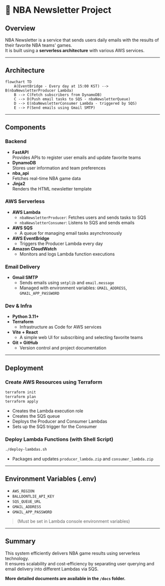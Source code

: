 # 🏀 NBA Newsletter Project

## Overview

NBA Newsletter is a service that sends users daily emails with the results of their favorite NBA teams' games.  
It is built using a **serverless architecture** with various AWS services.

---

## Architecture

```mermaid
flowchart TD
    A(EventBridge - Every day at 15:00 KST) --> B(nbaNewsletterProducer Lambda)
    B --> C(Fetch subscribers from DynamoDB)
    C --> D(Push email tasks to SQS - nbaNewsletterQueue)
    D --> E(nbaNewsletterConsumer Lambda - triggered by SQS)
    E --> F(Send emails using Gmail SMTP)
```

---

## Components

### Backend

- **FastAPI**  
  Provides APIs to register user emails and update favorite teams
- **DynamoDB**  
  Stores user information and team preferences
- **nba_api**  
  Fetches real-time NBA game data
- **Jinja2**  
  Renders the HTML newsletter template

### AWS Serverless

- **AWS Lambda**
  - `nbaNewsletterProducer`: Fetches users and sends tasks to SQS
  - `nbaNewsletterConsumer`: Listens to SQS and sends emails
- **AWS SQS**
  - A queue for managing email tasks asynchronously
- **AWS EventBridge**
  - Triggers the Producer Lambda every day
- **Amazon CloudWatch**
  - Monitors and logs Lambda function executions

### Email Delivery

- **Gmail SMTP**
  - Sends emails using `smtplib` and `email.message`
  - Managed with environment variables: `GMAIL_ADDRESS`, `GMAIL_APP_PASSWORD`

### Dev & Infra

- **Python 3.11+**
- **Terraform**
  - Infrastructure as Code for AWS services
- **Vite + React**
  - A simple web UI for subscribing and selecting favorite teams
- **Git + GitHub**
  - Version control and project documentation

---

## Deployment

### Create AWS Resources using Terraform

```bash
terraform init
terraform plan
terraform apply
```

- Creates the Lambda execution role
- Creates the SQS queue
- Deploys the Producer and Consumer Lambdas
- Sets up the SQS trigger for the Consumer

### Deploy Lambda Functions (with Shell Script)

```bash
./deploy-lambdas.sh
```

- Packages and updates `producer_lambda.zip` and `consumer_lambda.zip`

---

## Environment Variables (.env)

- `AWS_REGION`
- `BALLDONTLIE_API_KEY`
- `SQS_QUEUE_URL`
- `GMAIL_ADDRESS`
- `GMAIL_APP_PASSWORD`

> (Must be set in Lambda console environment variables)

---

## Summary

This system efficiently delivers NBA game results using serverless technology.  
It ensures scalability and cost-efficiency by separating user querying and email delivery into different Lambdas via SQS.

**More detailed documents are available in the `/docs` folder.**
